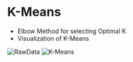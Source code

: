 # K-Means

- Elbow Method for selecting Optimal K
- Visualization of K-Means

![RawData](https://user-images.githubusercontent.com/76843403/212572223-d9e73d3d-8c8f-42d4-af1b-443b9fb4010d.png)
![K-Means](https://user-images.githubusercontent.com/76843403/212572228-2357933d-fdb9-4f0f-8460-0085a4e935d5.png)
